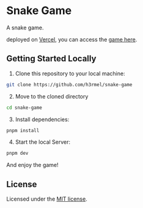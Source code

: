# Snake Game

A snake game.

deployed on [Vercel](https://vercel.com/), you can access the [game here](https://snake-game-hermel.vercel.app/).

## Getting Started Locally

1. Clone this repository to your local machine:

```bash
git clone https://github.com/h3rmel/snake-game
```

2. Move to the cloned directory

```bash
cd snake-game
```

3. Install dependencies:

```bash
pnpm install
```

4. Start the local Server:

```bash
pnpm dev
```

And enjoy the game!

## License

Licensed under the [MIT license](https://github.com/h3rmel/snake-game/blob/main/LICENSE).

